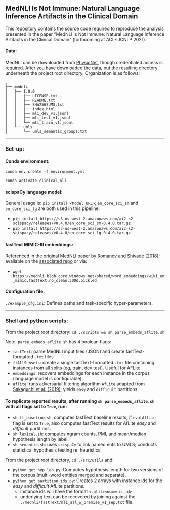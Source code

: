 ## MedNLI Is Not Immune: Natural Language Inference Artifacts in the Clinical Domain

This repository contains the source code required to reproduce the analysis presented in the paper "MedNLI Is Not Immune: Natural Language Inference Artifacts in the Clinical Domain" (forthcoming at ACL-IJCNLP 2021).

#### Data:

MedNLI can be downloaded from [PhysioNet](https://physionet.org/content/mednli/1.0.0/), though credentialed access is required.
After you have downloaded the data, put the resulting directory underneath the project root directory. Organization is as follows:

```
.
├── mednli
│   ├── 1.0.0
│   │   ├── LICENSE.txt
│   │   ├── README.txt
│   │   ├── SHA256SUMS.txt
│   │   ├── index.html
│   │   ├── mli_dev_v1.jsonl
│   │   ├── mli_test_v1.jsonl
│   │   └── mli_train_v1.jsonl
│   └── umls
│       └── umls_semantic_groups.txt
```
----
### Set-up:

#### Conda environment:
`conda env create -f environment.yml`

`conda activate clinical_nli` 

#### scispaCy language model:
General usage is: `pip install <Model URL>`; `en_core_sci_sm` and `en_core_sci_lg` are both used in this pipeline:
- `pip install https://s3-us-west-2.amazonaws.com/ai2-s2-scispacy/releases/v0.4.0/en_core_sci_sm-0.4.0.tar.gz`
- `pip install https://s3-us-west-2.amazonaws.com/ai2-s2-scispacy/releases/v0.4.0/en_core_sci_lg-0.4.0.tar.gz`

#### fastText MIMIC-III embeddings:
Referenced in the [original MedNLI paper by Romanov and Shivade (2018)](https://arxiv.org/abs/1808.06752); available on the [associated repo](https://github.com/jgc128/mednli) or via:
- `wget https://mednli.blob.core.windows.net/shared/word_embeddings/wiki_en_mimic.fastText.no_clean.300d.pickled`

#### Configuration file:
`./example_cfg.ini`: Defines paths and task-specific hyper-parameters. 

----

### Shell and python scripts:

From the project root directory: 
`cd ./scripts && sh parse_embeds_aflite.sh`

Note: `parse_embeds_aflite.sh` has 4 boolean flags:
- `fastText`: parse MedNLI input files (JSON) and create fastText-formatted `.txt` files 
- `ftAllSubsets`: create a single fastText-formatted `.txt` file containing instances from all splits (eg, train, dev test). Useful for AFLite.
- `embeddings`: recovers embeddings for each instance in the corpus (language model is configurable)
- `aflite`: runs adversarial filtering algorithm `AfLite` adapted from [Sakaguchi et al. (2019)](https://arxiv.org/abs/1907.10641); yields `easy` and `difficult` partitions

#### To replicate reported results, after running `sh parse_embeds_aflite.sh` with all flags set to `True`, run:

- `sh ft_baseline.sh`: computes fastText baseline results; if `evalAflite` flag is set to `True`, also computes fastText results for AfLite *easy* and *difficult* partitions. 
- `sh lexical.sh`: computes ngram counts, PMI, and mean/median hypothesis length by label.
- `sh semantic.sh`: uses `scispaCy` to link named ents to UMLS; conducts statistical hypothesis testing re: heuristics. 

From the project root directory, `cd ./src/utils` and:
- `python get_hyp_len.py`: Computes hypothesis length for two versions of the corpus (multi-word entities merged and separate).
- `python get_partition_ids.py`: Creates 2 arrays with instance ids for the *easy* and *difficult* AfLite partitions.
  - instance ids will have the format `<split><numeric_id>`
  - underlying text can be recovered by joining against the `./mednli/fastText/mli_all_w_premise_v1_sep.txt` file. 
